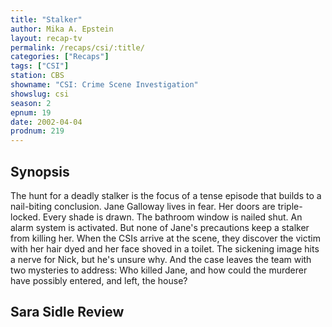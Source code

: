 ```yaml
---
title: "Stalker"
author: Mika A. Epstein
layout: recap-tv
permalink: /recaps/csi/:title/
categories: ["Recaps"]
tags: ["CSI"]
station: CBS
showname: "CSI: Crime Scene Investigation"
showslug: csi
season: 2  
epnum: 19
date: 2002-04-04
prodnum: 219  
---
```


## Synopsis

The hunt for a deadly stalker is the focus of a tense episode that builds to a nail-biting conclusion. Jane Galloway lives in fear. Her doors are triple-locked. Every shade is drawn. The bathroom window is nailed shut. An alarm system is activated. But none of Jane's precautions keep a stalker from killing her. When the CSIs arrive at the scene, they discover the victim with her hair dyed and her face shoved in a toilet. The sickening image hits a nerve for Nick, but he's unsure why. And the case leaves the team with two mysteries to address: Who killed Jane, and how could the murderer have possibly entered, and left, the house?

## Sara Sidle Review

